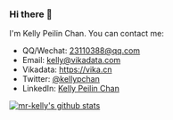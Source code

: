 ### Hi there 👋

I'm Kelly Peilin Chan. You can contact me:

- QQ/Wechat: 23110388@qq.com
- Email: kelly@vikadata.com
- Vikadata:  https://vika.cn
- Twitter: [@kellypchan](https://twitter.com/kellypchan)
- LinkedIn: [Kelly Peilin Chan](https://www.linkedin.com/in/kellypeilinchan/)


[![mr-kelly's github stats](https://github-readme-stats.vercel.app/api?username=mr-kelly)](https://github.com/anuraghazra/github-readme-stats)

<!--
**mr-kelly/mr-kelly** is a ✨ _special_ ✨ repository because its `README.md` (this file) appears on your GitHub profile.

Here are some ideas to get you started:

- 🔭 I’m currently working on ...
- 🌱 I’m currently learning ...
- 👯 I’m looking to collaborate on ...
- 🤔 I’m looking for help with ...
- 💬 Ask me about ...
- 📫 How to reach me: ...
- 😄 Pronouns: ...
- ⚡ Fun fact: ...
-->
